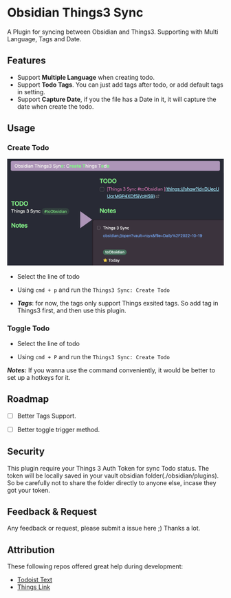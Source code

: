# Obsidian Things3 Sync
A Plugin for syncing between Obsidian and Things3. Supporting with Multi Language, Tags and Date. 
## Features

* Support **Multiple Language** when creating todo.
* Support **Todo Tags**. You can just add tags after todo, or add default tags in setting.
* Support **Capture Date**, if you the file has a Date in it, it will capture the date when create the todo.

## Usage

### Create Todo
![create](./misc/create.png)

* Select the line of todo

* Using `cmd + p` and run the `Things3 Sync: Create Todo`

* ***Tags***: for now, the tags only support Things exsited tags. So add tag in Things3 first, and then use this plugin.

### Toggle Todo

* Select the line of todo

* Using `cmd + P` and run the `Things3 Sync: Create Todo`



***Notes:*** If you wanna use the command conveniently, it would be better to set up a hotkeys for it.

## Roadmap

- [ ] Better Tags Support.

- [ ] Better toggle trigger method.

  

## Security

This plugin require your Things 3 Auth Token for sync Todo status. The token will be locally saved in your vault obsidian folder(./obsidian/plugins). So be carefully not to share the folder directly to anyone else, incase they got your token.



## Feedback & Request

Any feedback or request, please submit a issue here ;)
Thanks a lot.

## Attribution
These following repos offered great help during development:
* [Todoist Text](https://github.com/wesmoncrief/obsidian-todoist-text)
* [Things Link](https://github.com/gavinmn/obsidian-things-link)